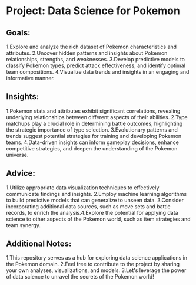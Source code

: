 # Project: Data Science for Pokemon

## Goals:
1.Explore and analyze the rich dataset of Pokemon characteristics and attributes.
2.Uncover hidden patterns and insights about Pokemon relationships, strengths, and weaknesses.
3.Develop predictive models to classify Pokemon types, predict attack effectiveness, and identify optimal team compositions.
4.Visualize data trends and insights in an engaging and informative manner.

## Insights:
1.Pokemon stats and attributes exhibit significant correlations, revealing underlying relationships between different aspects of their abilities.
2.Type matchups play a crucial role in determining battle outcomes, highlighting the strategic importance of type selection.
3.Evolutionary patterns and trends suggest potential strategies for training and developing Pokemon teams.
4.Data-driven insights can inform gameplay decisions, enhance competitive strategies, and deepen the understanding of the Pokemon universe.

## Advice:
1.Utilize appropriate data visualization techniques to effectively communicate findings and insights.
2.Employ machine learning algorithms to build predictive models that can generalize to unseen data.
3.Consider incorporating additional data sources, such as move sets and battle records, to enrich the analysis.4.Explore the potential for applying data science to other aspects of the Pokemon world, such as item strategies and team synergy.


## Additional Notes:
1.This repository serves as a hub for exploring data science applications in the Pokemon domain.
2.Feel free to contribute to the project by sharing your own analyses, visualizations, and models.
3.Let's leverage the power of data science to unravel the secrets of the Pokemon world!
